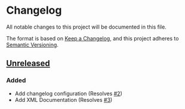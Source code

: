 # Changelog

All notable changes to this project will be documented in this file.

The format is based on [Keep a Changelog](https://keepachangelog.com/en/1.0.0/),
and this project adheres to [Semantic Versioning](https://semver.org/spec/v2.0.0.html).

## [Unreleased]

### Added

- Add changelog configuration (Resolves [#2](https://github.com/rhysparry/Dirt.Env/issues/2))
- Add XML Documentation (Resolves [#3](https://github.com/rhysparry/Dirt.Env/issues/3))

[unreleased]: https://github.com/rhysparry/Dirt.Env/compare/v1.0.1..HEAD

<!-- generated by git-cliff -->
